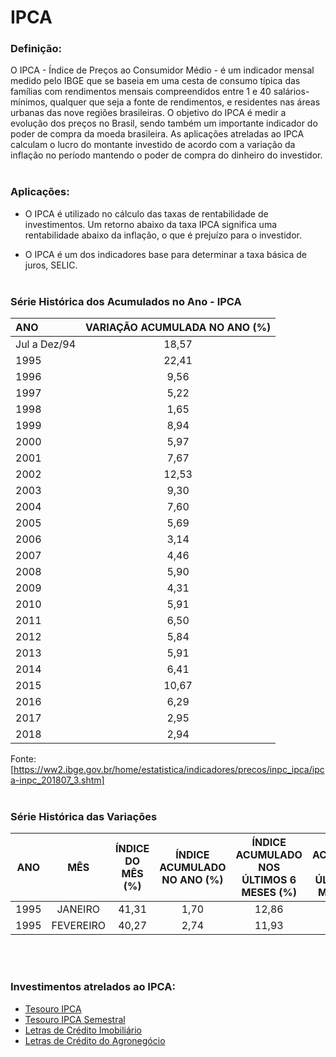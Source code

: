 # IPCA

### Definição:

O IPCA - Índice de Preços ao Consumidor Médio - é um indicador mensal medido pelo IBGE que se baseia em uma cesta de consumo típica das famílias com rendimentos mensais compreendidos entre 1 e 40 salários-mínimos, qualquer que seja a fonte de rendimentos, e residentes nas áreas urbanas das nove regiões brasileiras. O objetivo do IPCA é medir a evolução dos preços no Brasil, sendo também um importante indicador do poder de compra da moeda brasileira.
As aplicações atreladas ao IPCA calculam o lucro do montante investido de acordo com a variação da inflação no período mantendo o poder de compra do dinheiro do investidor.
<br /> <br />

### Aplicações:

- O IPCA é utilizado no cálculo das taxas de rentabilidade de investimentos. Um retorno abaixo da taxa IPCA significa uma rentabilidade abaixo da inflação, o que é prejuízo para o investidor.

- O IPCA é um dos indicadores base para determinar a taxa básica de juros, SELIC.
<br /> <br />

### Série Histórica dos Acumulados no Ano - IPCA

| ANO            | VARIAÇÃO ACUMULADA NO ANO (%) |
|:-------------- |:-----------------------------:|
| Jul a Dez/94   | 18,57                         |
| 1995           | 22,41                         |
| 1996           | 9,56                          |
| 1997           | 5,22                          |
| 1998           | 1,65                          |
| 1999           | 8,94                          |
| 2000           | 5,97                          |
| 2001           | 7,67                          |
| 2002           | 12,53                         |
| 2003           | 9,30                          |
| 2004           | 7,60                          |
| 2005           | 5,69                          |
| 2006           | 3,14                          |
| 2007           | 4,46                          |
| 2008           | 5,90                          |
| 2009           | 4,31                          |
| 2010           | 5,91                          |
| 2011           | 6,50                          |
| 2012           | 5,84                          |
| 2013           | 5,91                          |
| 2014           | 6,41                          |
| 2015           | 10,67                         |
| 2016           | 6,29                          |
| 2017           | 2,95                          |
| 2018           | 2,94                          |


Fonte: [https://ww2.ibge.gov.br/home/estatistica/indicadores/precos/inpc_ipca/ipca-inpc_201807_3.shtm]
<br /> <br />
 
### Série Histórica das Variações
| ANO      | MÊS	             | ÍNDICE DO MÊS (%)	     | ÍNDICE ACUMULADO NO ANO (%) |	ÍNDICE ACUMULADO NOS ÚLTIMOS 6 MESES (%) |ÍNDICE ACUMULADO NOS ÚLTIMOS 12 MESES (%) |
|:--------:|:-----------------:|:-----------------------:|:---------------------------:|:----------------------------------------------:|:---------------------------------------:|
| 1995     | JANEIRO           | 41,31          | 1,70         | 12,86         | 631,54               |
| 1995     | FEVEREIRO         | 40,27          | 2,74         | 11,93         | 426,83               |

<br /> <br />

### Investimentos atrelados ao IPCA:
  - [Tesouro IPCA](tipos_investimento/TESOURO_DIRETO.md)
  - [Tesouro IPCA Semestral](tipos_investimento/TESOURO_DIRETO.md)
  - [Letras de Crédito Imobiliário](tipos_investimento/LETRAS_DE_CREDITO.md)
  - [Letras de Crédito do Agronegócio](tipos_investimento/LETRAS_DE_CREDITO.md)
